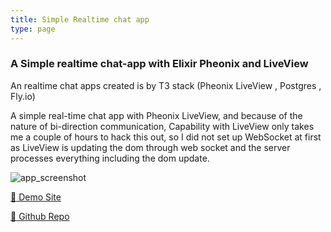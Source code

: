 ```yaml
---
title: Simple Realtime chat app
type: page
---
```


### A Simple realtime chat-app with Elixir Pheonix and LiveView

An realtime chat apps created is by T3 stack (Pheonix LiveView , Postgres , Fly.io)

A simple real-time chat app with Pheonix LiveView, and because of the nature of bi-direction communication, Capability with LiveView only takes me a couple of hours to hack this out, so I did not set up WebSocket at first as LiveView is updating the dom through web socket and the server processes everything including the dom update.

![app_screenshot](/images/invoice_app_screenshot.png)

[:rocket: Demo Site](https://jy-chat-app.fly.dev/)

[:octopus: Github Repo](https://github.com/jyooi/elixir_pheonix_live_view_chat_app)